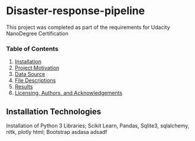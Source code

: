# Disaster-response-pipeline

This project was completed as part of the requirements for Udacity NanoDegree Certification

### Table of Contents
1. [Installation](#installation)
2. [Project Motivation](#motivation)
3. [Data Source](#source)
4. [File Descriptions](#files)
5. [Results](#results)
6. [Licensing, Authors, and Acknowledgements](#licensing)

## Installation Technologies <a name="installation"></a>
Installation of Python 3 Libraries; Scikit Learn, Pandas, Sqlite3, sqlalchemy, nltk, plotly
html; Bootstrap
asdasa
adsadf
